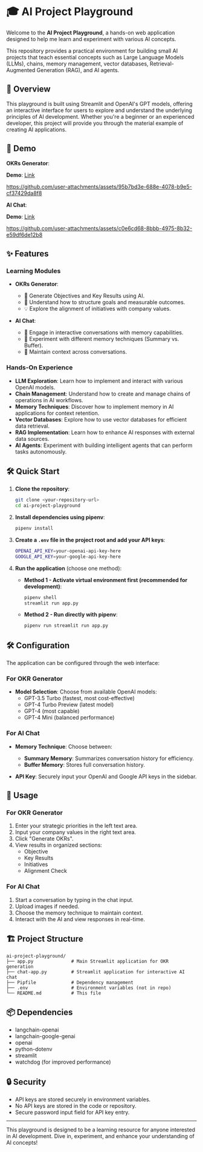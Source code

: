 # 🎓 AI Project Playground

Welcome to the **AI Project Playground**, a hands-on web application designed to help me learn and experiment with various AI concepts.

This repository provides a practical environment for building small AI projects that teach essential concepts such as Large Language Models (LLMs), chains, memory management, vector databases, Retrieval-Augmented Generation (RAG), and AI agents.

## 🚀 Overview

This playground is built using Streamlit and OpenAI's GPT models, offering an interactive interface for users to explore and understand the underlying principles of AI development. Whether you're a beginner or an experienced developer, this project will provide you through the material example of creating AI applications.

## 🎥 Demo

**OKRs Generator**:

**Demo**: [Link](https://thasup-okr-generator.streamlit.app/)

https://github.com/user-attachments/assets/95b7bd3e-688e-4078-b9e5-cf37429da8f8

**AI Chat**:

**Demo**: [Link](https://thasup-chat-bot.streamlit.app/)

https://github.com/user-attachments/assets/c0e6cd68-8bbb-4975-8b32-e59df6de12b8

## ✨ Features

### Learning Modules
- **OKRs Generator**: 
  - 🤖 Generate Objectives and Key Results using AI.
  - 🎯 Understand how to structure goals and measurable outcomes.
  - 💡 Explore the alignment of initiatives with company values.

- **AI Chat**:
  - 💬 Engage in interactive conversations with memory capabilities.
  - 🧠 Experiment with different memory techniques (Summary vs. Buffer).
  - 🔄 Maintain context across conversations.

### Hands-On Experience
- **LLM Exploration**: Learn how to implement and interact with various OpenAI models.
- **Chain Management**: Understand how to create and manage chains of operations in AI workflows.
- **Memory Techniques**: Discover how to implement memory in AI applications for context retention.
- **Vector Databases**: Explore how to use vector databases for efficient data retrieval.
- **RAG Implementation**: Learn how to enhance AI responses with external data sources.
- **AI Agents**: Experiment with building intelligent agents that can perform tasks autonomously.

## 🛠️ Quick Start

1. **Clone the repository**:
   ```bash
   git clone <your-repository-url>
   cd ai-project-playground
   ```

2. **Install dependencies using pipenv**:
   ```bash
   pipenv install
   ```

3. **Create a `.env` file in the project root and add your API keys**:
   ```bash
   OPENAI_API_KEY=your-openai-api-key-here
   GOOGLE_API_KEY=your-google-api-key-here
   ```

4. **Run the application** (choose one method):
   - **Method 1 - Activate virtual environment first (recommended for development)**:
     ```bash
     pipenv shell
     streamlit run app.py
     ```
   - **Method 2 - Run directly with pipenv**:
     ```bash
     pipenv run streamlit run app.py
     ```

## 🛠️ Configuration

The application can be configured through the web interface:

### For OKR Generator
- **Model Selection**: Choose from available OpenAI models:
  - GPT-3.5 Turbo (fastest, most cost-effective)
  - GPT-4 Turbo Preview (latest model)
  - GPT-4 (most capable)
  - GPT-4 Mini (balanced performance)

### For AI Chat
- **Memory Technique**: Choose between:
  - **Summary Memory**: Summarizes conversation history for efficiency.
  - **Buffer Memory**: Stores full conversation history.

- **API Key**: Securely input your OpenAI and Google API keys in the sidebar.

## 📝 Usage

### For OKR Generator
1. Enter your strategic priorities in the left text area.
2. Input your company values in the right text area.
3. Click "Generate OKRs".
4. View results in organized sections:
   - Objective
   - Key Results
   - Initiatives
   - Alignment Check

### For AI Chat
1. Start a conversation by typing in the chat input.
2. Upload images if needed.
3. Choose the memory technique to maintain context.
4. Interact with the AI and view responses in real-time.

## 🏗️ Project Structure

```
ai-project-playground/
├── app.py              # Main Streamlit application for OKR generation
├── chat-app.py         # Streamlit application for interactive AI chat
├── Pipfile             # Dependency management
├── .env                # Environment variables (not in repo)
└── README.md           # This file
```

## 📦 Dependencies

- langchain-openai
- langchain-google-genai
- openai
- python-dotenv
- streamlit
- watchdog (for improved performance)

## 🔒 Security

- API keys are stored securely in environment variables.
- No API keys are stored in the code or repository.
- Secure password input field for API key entry.

---

This playground is designed to be a learning resource for anyone interested in AI development. Dive in, experiment, and enhance your understanding of AI concepts!
